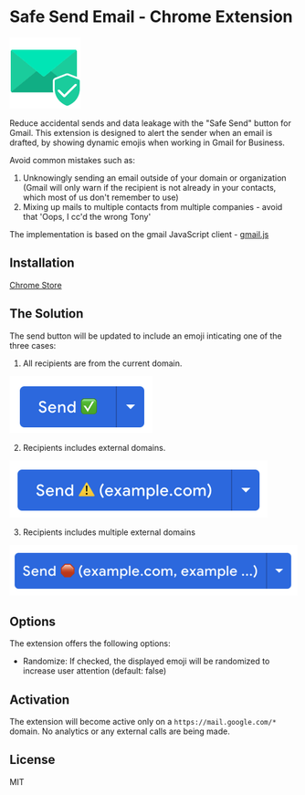 # Safe Send Email - Chrome Extension

![Safe Send Email](logo.png)

Reduce accidental sends and data leakage with the "Safe Send" button for Gmail.
This extension is designed to alert the sender when an email is drafted, by showing dynamic emojis when working in Gmail for Business.



Avoid common mistakes such as: 

1. Unknowingly sending an email outside of your domain or organization (Gmail will only warn if the recipient is not already in your contacts, which most of us don't remember to use)
2. Mixing up mails to multiple contacts from multiple companies - avoid that 'Oops, I cc'd the wrong Tony'

The implementation is based on the gmail JavaScript client - [gmail.js](https://github.com/KartikTalwar/gmail.js) 


## Installation

[Chrome Store
](https://chrome.google.com/webstore/detail/safer-send-button/megjllekamffilchcicgdgmfeimicebh)

## The Solution

The send button will be updated to include an emoji inticating one of the three cases:

1. All recipients are from the current domain.

![All from current domain](images/same-domain.png)

2. Recipients includes external domains.

![Recipients includes external domains](images/external-domain.png)

3. Recipients includes multiple external domains

![Recipients includes multiple external domains](images/multiple-domains.png)

## Options

The extension offers the following options:

* Randomize: If checked, the displayed emoji will be randomized to increase user attention (default: false)

## Activation

The extension will become active only on a `https://mail.google.com/*` domain.
No analytics or any external calls are being made.


## License
MIT



